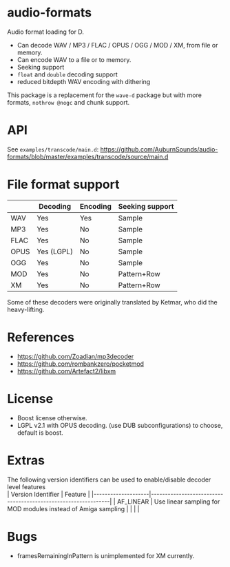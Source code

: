 # audio-formats
Audio format loading for D.

- Can decode WAV / MP3 / FLAC / OPUS / OGG / MOD / XM, from file or memory.
- Can encode WAV to a file or to memory.
- Seeking support
- `float` and `double` decoding support
- reduced bitdepth WAV encoding with dithering

This package is a replacement for the `wave-d` package but with more formats, `nothrow @nogc` and chunk support.

# API

See `examples/transcode/main.d`:
https://github.com/AuburnSounds/audio-formats/blob/master/examples/transcode/source/main.d

# File format support

|       | Decoding   | Encoding | Seeking support |
|-------|------------|----------|-----------------|
| WAV   | Yes        | Yes      | Sample          |
| MP3   | Yes        | No       | Sample          |
| FLAC  | Yes        | No       | Sample          |
| OPUS  | Yes (LGPL) | No       | Sample          |
| OGG   | Yes        | No       | Sample          |
| MOD   | Yes        | No       | Pattern+Row     |
| XM    | Yes        | No       | Pattern+Row     |


Some of these decoders were originally translated by Ketmar, who did the heavy-lifting.


# References

- https://github.com/Zoadian/mp3decoder
- https://github.com/rombankzero/pocketmod
- https://github.com/Artefact2/libxm


# License

- Boost license otherwise.
- LGPL v2.1 with OPUS decoding.
(use DUB subconfigurations) to choose, default is boost.

# Extras
The following version identifiers can be used to enable/disable decoder level features  
| Version Identifier | Feature                                                       |
|--------------------|---------------------------------------------------------------|
| AF_LINEAR          | Use linear sampling for MOD modules instead of Amiga sampling |
|                    |                                                               |

# Bugs

- framesRemainingInPattern is unimplemented for XM currently.
